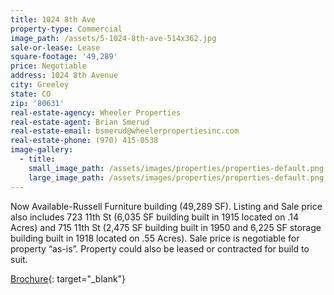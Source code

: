 ```yaml
---
title: 1024 8th Ave
property-type: Commercial
image_path: /assets/5-1024-8th-ave-514x362.jpg
sale-or-lease: Lease
square-footage: '49,289'
price: Negotiable
address: 1024 8th Avenue
city: Greeley
state: CO
zip: '80631'
real-estate-agency: Wheeler Properties
real-estate-agent: Brian Smerud
real-estate-email: bsmerud@wheelerpropertiesinc.com
real-estate-phone: (970) 415-0538
image-gallery:
  - title:
    small_image_path: /assets/images/properties/properties-default.png
    large_image_path: /assets/images/properties/properties-default.png
---
```


Now Available-Russell Furniture building (49,289 SF). Listing and Sale price also includes 723 11th St (6,035 SF building built in 1915 located on .14 Acres) and 715 11th St (2,475 SF building built in 1950 and 6,225 SF storage building built in 1918 located on .55 Acres). Sale price is negotiable for property “as-is”. Property could also be leased or contracted for build to suit.

[Brochure](https://secureservercdn.net/198.71.233.129/thv.f26.myftpupload.com/wp-content/uploads/2019/10/1024-8th-Ave-723-715-11th-St-1-1.pdf?time=1576779104){: target="_blank"}